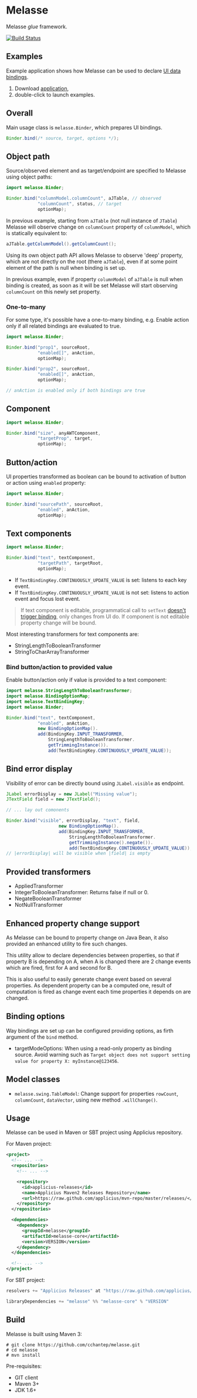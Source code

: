 # Melasse

Melasse *glue* framework.

[![Build Status](https://secure.travis-ci.org/cchantep/melasse.png?branch=master)](http://travis-ci.org/cchantep/melasse)

## Examples

Example application shows how Melasse can be used to declare [UI data bindings](http://en.wikipedia.org/wiki/UI_data_binding).

1. Download [application](https://github.com/cchantep/melasse/releases/download/v1.0/melasse-examples-1.0.jar),
2. double-click to launch examples.

## Overall

Main usage class is `melasse.Binder`, which prepares UI bindings.

```java
Binder.bind(/* source, target, options */);
```

## Object path

Source/observed element and as target/endpoint are specified to Melasse using object paths:

```java
import melasse.Binder;

Binder.bind("columnModel.columnCount", aJTable, // observed
            "columnCount", status, // target
            optionMap);
```

In previous example, starting from `aJTable` (not null instance of `JTable`) Melasse will observe change on `columnCount` property of `columnModel`, which is statically equivalent to:

```java
aJTable.getColumnModel().getColumnCount();
```

Using its own object path API allows Melasse to observe 'deep' property, which are not directly on the root (there `aJTable`), even if at some point element of the path is null when binding is set up.

In previous example, even if property `columnModel` of `aJTable` is null when binding is created, as soon as it will be set Melasse will start observing `columnCount` on this newly set property.

### One-to-many

For some type, it's possible have a one-to-many binding, e.g. Enable action only if all related bindings are evaluated to true. 

```java
import melasse.Binder;

Binder.bind("prop1", sourceRoot,
            "enabled[]", anAction,
            optionMap);

Binder.bind("prop2", sourceRoot,
            "enabled[]", anAction,
            optionMap);

// anAction is enabled only if both bindings are true
```

## Component

```java
import melasse.Binder;

Binder.bind("size", anyAWTComponent, 
            "targetProp", target, 
            optionMap);
```

## Button/action

UI properties transformed as boolean can be bound to activation of button or action using `enabled` property:

```java
import melasse.Binder;

Binder.bind("sourcePath", sourceRoot,
            "enabled", anAction,
            optionMap);
```

## Text components

```java
import melasse.Binder;

Binder.bind("text", textComponent,
            "targetPath", targetRoot,
            optionMap);
```

- If `TextBindingKey.CONTINUOUSLY_UPDATE_VALUE` is set: listens to each key event.
- If `TextBindingKey.CONTINUOUSLY_UPDATE_VALUE` is not set: listens to action event and focus lost event.

> If text component is editable, programmatical call to `setText` [doesn't trigger binding](http://docs.oracle.com/javase/6/docs/api/javax/swing/text/JTextComponent.html#setText%28java.lang.String%29), only changes from UI do.
> If component is not editable property change will be bound.

Most interesting transformers for text components are:

- StringLengthToBooleanTransformer
- StringToCharArrayTransformer

### Bind button/action to provided value

Enable button/action only if value is provided to a text component:

```java
import melasse.StringLengthToBooleanTransformer;
import melasse.BindingOptionMap;
import melasse.TextBindingKey;
import melasse.Binder;

Binder.bind("text", textComponent,
            "enabled", anAction,
            new BindingOptionMap().
            add(BindingKey.INPUT_TRANSFORMER,
                StringLengthToBooleanTransformer.
                getTrimmingInstance()).
                add(TextBindingKey.CONTINUOUSLY_UPDATE_VALUE));
```

## Bind error display

Visibility of error can be directly bound using `JLabel.visible` as endpoint.

```java
JLabel errorDisplay = new JLabel("Missing value");
JTextField field = new JTextField();

// ... lay out comonents

Binder.bind("visible", errorDisplay, "text", field,
                    new BindingOptionMap().
                    add(BindingKey.INPUT_TRANSFORMER,
                        StringLengthToBooleanTransformer.
                        getTrimmingInstance().negate()).
                        add(TextBindingKey.CONTINUOUSLY_UPDATE_VALUE));
// |errorDisplay| will be visible when |field| is empty
```

## Provided transformers

- AppliedTransformer
- IntegerToBooleanTransformer: Returns false if null or 0.
- NegateBooleanTransformer
- NotNullTransformer

## Enhanced property change support

As Melasse can be bound to property change on Java Bean, it also provided an enhanced utility to fire such changes.

This utility allow to declare dependencies between properties, so that if property B is depending on A, when A is changed there are 2 change events which are fired, first for A and second for B.

This is also useful to easily generate change event based on several properties. As dependent property can be a computed one, result of computation is fired as change event each time properties it depends on are changed. 

## Binding options

Way bindings are set up can be configured providing options, as firth argument of the `bind` method.

- targetModeOptions: When using a read-only property as binding source. Avoid warning such as `Target object does not support setting value for property X: myInstance@123456`.

## Model classes

- `melasse.swing.TableModel`: Change support for properties `rowCount`, `columnCount`, `dataVector`, using new method `.willChange()`.

## Usage

Melasse can be used in Maven or SBT project using Applicius repository.

For Maven project:

```xml
<project>
  <!-- ... -->
  <repositories>
    <!-- ... -->

    <repository>
      <id>applicius-releases</id>
      <name>Applicius Maven2 Releases Repository</name>
      <url>https://raw.github.com/applicius/mvn-repo/master/releases/</url>
    </repository>
  </repositories>

  <dependencies>
    <dependency>
      <groupId>melasse</groupId>
      <artifactId>melasse-core</artifactId>
      <version>VERSION</version>
    </dependency>
  </dependencies>

  <!-- ... -->
</project>
```

For SBT project:

```scala
resolvers += "Applicius Releases" at "https://raw.github.com/applicius/mvn-repo/master/releases/"

libraryDependencies += "melasse" %% "melasse-core" % "VERSION"
```

## Build

Melasse is built using Maven 3: 

```
# git clone https://github.com/cchantep/melasse.git
# cd melasse
# mvn install
```

Pre-requisites:

- GIT client
- Maven 3+
- JDK 1.6+
